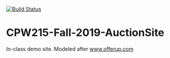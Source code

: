 [![Build Status](https://dev.azure.com/calvinsithideth/CPW215-Fall2019-UnitTestSample_TestingExample/_apis/build/status/CalvinSithideth.CPW215-Fall2019-UnitTestSample_TestingExample?branchName=master)](https://dev.azure.com/calvinsithideth/CPW215-Fall2019-UnitTestSample_TestingExample/_build/latest?definitionId=1&branchName=master)
# CPW215-Fall-2019-AuctionSite
In-class demo site. Modeled after www.offerup.com
